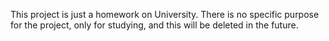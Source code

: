 This project is just a homework on University. There is no specific purpose for the project, only for studying, and this will be deleted in the future.
